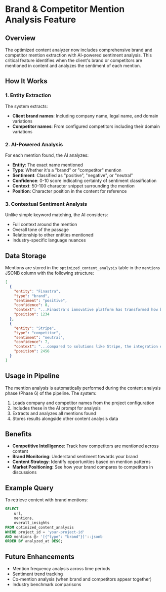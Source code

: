 # Brand & Competitor Mention Analysis Feature

## Overview

The optimized content analyzer now includes comprehensive brand and competitor mention extraction with AI-powered sentiment analysis. This critical feature identifies when the client's brand or competitors are mentioned in content and analyzes the sentiment of each mention.

## How It Works

### 1. Entity Extraction
The system extracts:
- **Client brand names**: Including company name, legal name, and domain variations
- **Competitor names**: From configured competitors including their domain variations

### 2. AI-Powered Analysis
For each mention found, the AI analyzes:
- **Entity**: The exact name mentioned
- **Type**: Whether it's a "brand" or "competitor" mention
- **Sentiment**: Classified as "positive", "negative", or "neutral"
- **Confidence**: 0-10 score indicating certainty of sentiment classification
- **Context**: 50-100 character snippet surrounding the mention
- **Position**: Character position in the content for reference

### 3. Contextual Sentiment Analysis
Unlike simple keyword matching, the AI considers:
- Full context around the mention
- Overall tone of the passage
- Relationship to other entities mentioned
- Industry-specific language nuances

## Data Storage

Mentions are stored in the `optimized_content_analysis` table in the `mentions` JSONB column with the following structure:

```json
[
  {
    "entity": "Finastra",
    "type": "brand",
    "sentiment": "positive",
    "confidence": 8,
    "context": "...Finastra's innovative platform has transformed how banks...",
    "position": 1234
  },
  {
    "entity": "Stripe",
    "type": "competitor", 
    "sentiment": "neutral",
    "confidence": 7,
    "context": "...compared to solutions like Stripe, the integration offers...",
    "position": 2456
  }
]
```

## Usage in Pipeline

The mention analysis is automatically performed during the content analysis phase (Phase 6) of the pipeline. The system:

1. Loads company and competitor names from the project configuration
2. Includes these in the AI prompt for analysis
3. Extracts and analyzes all mentions found
4. Stores results alongside other content analysis data

## Benefits

- **Competitive Intelligence**: Track how competitors are mentioned across content
- **Brand Monitoring**: Understand sentiment towards your brand
- **Content Strategy**: Identify opportunities based on mention patterns
- **Market Positioning**: See how your brand compares to competitors in discussions

## Example Query

To retrieve content with brand mentions:

```sql
SELECT 
    url,
    mentions,
    overall_insights
FROM optimized_content_analysis
WHERE project_id = 'your-project-id'
AND mentions @> '[{"type": "brand"}]'::jsonb
ORDER BY analyzed_at DESC;
```

## Future Enhancements

- Mention frequency analysis across time periods
- Sentiment trend tracking
- Co-mention analysis (when brand and competitors appear together)
- Industry benchmark comparisons

